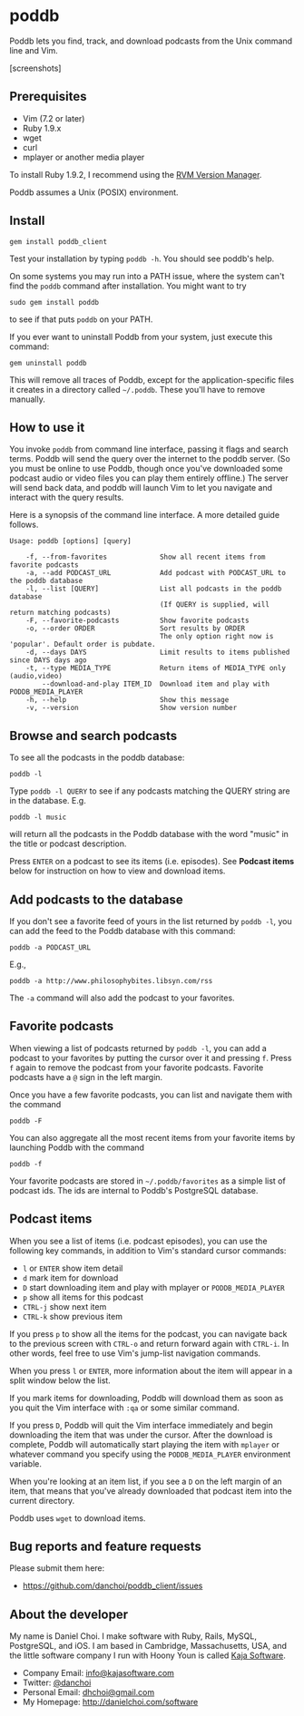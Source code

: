 # poddb

Poddb lets you find, track, and download podcasts from the Unix command line
and Vim.

[screenshots]


## Prerequisites

* Vim (7.2 or later)
* Ruby 1.9.x
* wget
* curl
* mplayer or another media player

To install Ruby 1.9.2, I recommend using the [RVM Version Manager][rvm].

[rvm]:http://rvm.beginrescueend.com

Poddb assumes a Unix (POSIX) environment.


## Install

    gem install poddb_client

Test your installation by typing `poddb -h`. You should see poddb's help.

On some systems you may run into a PATH issue, where the system can't find the
`poddb` command after installation. You might want to try 

    sudo gem install poddb

to see if that puts `poddb` on your PATH.

If you ever want to uninstall Poddb from your system, just execute this command:

    gem uninstall poddb

This will remove all traces of Poddb, except for the application-specific files
it creates in a directory called `~/.poddb`. These you'll have to remove
manually.


## How to use it

You invoke `poddb` from command line interface, passing it flags and search
terms. Poddb will send the query over the internet to the poddb server. (So you
must be online to use Poddb, though once you've downloaded some podcast audio
or video files you can play them entirely offline.) The server will send back
data, and poddb will launch Vim to let you navigate and interact with the query
results.

Here is a synopsis of the command line interface. A more detailed guide
follows.

    Usage: poddb [options] [query]

        -f, --from-favorites             Show all recent items from favorite podcasts
        -a, --add PODCAST_URL            Add podcast with PODCAST_URL to the poddb database
        -l, --list [QUERY]               List all podcasts in the poddb database
                                         (If QUERY is supplied, will return matching podcasts)
        -F, --favorite-podcasts          Show favorite podcasts
        -o, --order ORDER                Sort results by ORDER
                                         The only option right now is 'popular'. Default order is pubdate.
        -d, --days DAYS                  Limit results to items published since DAYS days ago
        -t, --type MEDIA_TYPE            Return items of MEDIA_TYPE only (audio,video)
            --download-and-play ITEM_ID  Download item and play with PODDB_MEDIA_PLAYER
        -h, --help                       Show this message
        -v, --version                    Show version number


## Browse and search podcasts

To see all the podcasts in the poddb database:

    poddb -l
    
Type `poddb -l QUERY` to see if any podcasts matching the QUERY string are in
the database. E.g.

    poddb -l music 

will return all the podcasts in the Poddb database with the word "music" in the
title or podcast description.

Press `ENTER` on a podcast to see its items (i.e. episodes).  See **Podcast
items** below for instruction on how to view and download items.


## Add podcasts to the database

If you don't see a favorite feed of yours in the list returned by `poddb -l`,
you can add the feed to the Poddb database with this command:

    poddb -a PODCAST_URL

E.g.,

    poddb -a http://www.philosophybites.libsyn.com/rss

The `-a` command will also add the podcast to your favorites.


## Favorite podcasts

When viewing a list of podcasts returned by `poddb -l`, you can add a podcast
to your favorites by putting the cursor over it and pressing `f`. Press `f`
again to remove the podcast from your favorite podcasts.  Favorite podcasts
have a `@` sign in the left margin.

Once you have a few favorite podcasts, you can list and navigate them with
the command

    poddb -F

You can also aggregate all the most recent items from your favorite items by
launching Poddb with the command

    poddb -f

Your favorite podcasts are stored in `~/.poddb/favorites` as a simple list of
podcast ids. The ids are internal to Poddb's PostgreSQL database.


## Podcast items

When you see a list of items (i.e. podcast episodes), you can use the following
key commands, in addition to Vim's standard cursor commands:

* `l` or `ENTER` show item detail
* `d` mark item for download
* `D` start downloading item and play with mplayer or `PODDB_MEDIA_PLAYER` 
* `p` show all items for this podcast 
* `CTRL-j` show next item
* `CTRL-k` show previous item

If you press `p` to show all the items for the podcast, you can navigate back to the
previous screen with `CTRL-o` and return forward again with `CTRL-i`. In other words, 
feel free to use Vim's jump-list navigation commands. 

When you press `l` or `ENTER`, more information about the item will appear in a split
window below the list.

If you mark items for downloading, Poddb will download them as soon as you quit
the Vim interface with `:qa` or some similar command.

If you press `D`, Poddb will quit the Vim interface immediately and begin
downloading the item that was under the cursor. After the download is complete,
Poddb will automatically start playing the item with `mplayer` or whatever
command you specify using the `PODDB_MEDIA_PLAYER` environment variable.

When you're looking at an item list, if you see a `D` on the left margin of an
item, that means that you've already downloaded that podcast item into the
current directory.

Poddb uses `wget` to download items.


## Bug reports and feature requests

Please submit them here:

* <https://github.com/danchoi/poddb_client/issues>


## About the developer

My name is Daniel Choi. I make software with Ruby, Rails, MySQL, PostgreSQL,
and iOS. I am based in Cambridge, Massachusetts, USA, and the little software
company I run with Hoony Youn is called [Kaja
Software](http://kajasoftware.com). 

* Company Email: info@kajasoftware.com
* Twitter: [@danchoi][twitter] 
* Personal Email: dhchoi@gmail.com  
* My Homepage: <http://danielchoi.com/software>

[twitter]:http://twitter.com/#!/danchoi




